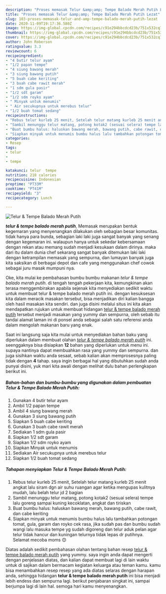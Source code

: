```yaml
---
description: "Proses memasak Telur &amp;amp; Tempe Balado Merah Putih Lezat"
title: "Proses memasak Telur &amp;amp; Tempe Balado Merah Putih Lezat"
slug: 103-proses-memasak-telur-and-amp-tempe-balado-merah-putih-lezat
date: 2020-11-09T19:17:36.580Z
image: https://img-global.cpcdn.com/recipes/c91e294bbcdcd23b/751x532cq70/telur-tempe-balado-merah-putih-foto-resep-utama.jpg
thumbnail: https://img-global.cpcdn.com/recipes/c91e294bbcdcd23b/751x532cq70/telur-tempe-balado-merah-putih-foto-resep-utama.jpg
cover: https://img-global.cpcdn.com/recipes/c91e294bbcdcd23b/751x532cq70/telur-tempe-balado-merah-putih-foto-resep-utama.jpg
author: John Roberson
ratingvalue: 3.3
reviewcount: 6
recipeingredient:
- "4 butir telur ayam"
- "1/2 papan tempe"
- "4 siung bawang merah"
- "3 siung bawang putih"
- "5 buah cabe keriting"
- "3 buah cabe rawit merah"
- "1 sdm gula pasir"
- "1/2 sdt garam"
- "1/2 sdm royko ayam"
- " Minyak untuk menumis"
- " Air secukupnya untuk merebus telur"
- "1/2 buah tomat sedang"
recipeinstructions:
- "Rebus telur kurleb 25 menit, Setelah telur matang kurleb 25 menit angkat lalu siram dgn air suhu ruangan agar ketika mengupas kulitnya mudah, lalu belah telur jd 2 bagian"
- "Sambil menunggu telur matang, potong kotak2 (sesuai selera) tempe lalu goreng sampai kuning kecoklatan, angkat dan tiriskan"
- "Buat bumbu halus: haluskan bawang merah, bawang putih, cabe rawit, dan cabe keriting"
- "Siapkan minyak untuk menumis bumbu halus lalu tambahkan potongan tomat, gula, garam dan royko cek rasa, jika sudah pas dan bumbu sudah wangi lalu masuka tempe yg sudah digoreng dan telur aduk pelan agar telur tidak hancur dan kuningan telurnya tidak lepas dr putihnya. Selamat mecoba moms 😊"
categories:
- Resep
tags:
- telur
- 
- tempe

katakunci: telur  tempe 
nutrition: 218 calories
recipecuisine: Indonesian
preptime: "PT33M"
cooktime: "PT41M"
recipeyield: "3"
recipecategory: Lunch

---
```



![Telur &amp; Tempe Balado Merah Putih](https://img-global.cpcdn.com/recipes/c91e294bbcdcd23b/751x532cq70/telur-tempe-balado-merah-putih-foto-resep-utama.jpg)

<b><i>telur &amp; tempe balado merah putih</i></b>, Memasak merupakan bentuk kegemaran yang menyenangkan dilakukan oleh sebagian besar komunitas. tidak hanya para bunda, sebagian laki laki juga sangat banyak yang senang dengan kegemaran ini. walaupun hanya untuk sekedar kebersamaan dengan rekan atau memang sudah menjadi kesukaan dalam dirinya. maka dari itu dalam dunia chef sekarang sangat banyak ditemukan laki laki dengan ketrampilan memasak yang sempurna, dan lumayan banyak juga kita saksikan di berbagai depot dan cafe yang menggunakan chef cowok sebagai juru masak mumpuni nya.



Oke, kita mulai ke pembahasan bumbu bumbu makanan <i>telur &amp; tempe balado merah putih</i>. di tengah tengah pekerjaan kita, kemungkinan akan terasa menggembirakan apabila sejenak kita menyediakan sedikit waktu untuk membuat telur &amp; tempe balado merah putih ini. dengan kesuksesan kita dalam meracik masakan tersebut, bisa menjadikan diri kalian bangga oleh hasil masakan kita sendiri. dan juga disini melalui situs ini kita akan mendapatkan rujukan untuk membuat hidangan <u>telur &amp; tempe balado merah putih</u> tersebut menjadi masakan yang yummy dan sempurna, oleh sebab itu tandai alamat laman ini di ponsel anda sebagai salah satu referensi anda dalam mengolah makanan baru yang enak.


Saat ini langsung saja kita mulai untuk menyediakan bahan baku yang diperlukan dalam membuat olahan <u><i>telur &amp; tempe balado merah putih</i></u> ini. seenggaknya bisa disiapkan <b>12</b> bahan yang diperlukan untuk menu ini. supaya nantinya dapat membuahkan rasa yang yummy dan sempurna. dan juga sisihkan waktu anda sesaat, sebab kalian akan memprosesnya paling tidak dengan <b>4</b> tahap. saya ingin berbagai hal yang dibutuhkan sudah anda punyai disini, yuk mari kita awali dengan melihat dulu bahan perlengkapan berikut ini.

<!--inarticleads1-->

##### Bahan-bahan dan bumbu-bumbu yang digunakan dalam pembuatan Telur &amp; Tempe Balado Merah Putih:

1. Gunakan 4 butir telur ayam
1. Ambil 1/2 papan tempe
1. Ambil 4 siung bawang merah
1. Gunakan 3 siung bawang putih
1. Siapkan 5 buah cabe keriting
1. Gunakan 3 buah cabe rawit merah
1. Sediakan 1 sdm gula pasir
1. Siapkan 1/2 sdt garam
1. Siapkan 1/2 sdm royko ayam
1. Siapkan  Minyak untuk menumis
1. Sediakan  Air secukupnya untuk merebus telur
1. Siapkan 1/2 buah tomat sedang




<!--inarticleads2-->

##### Tahapan menyiapkan Telur &amp; Tempe Balado Merah Putih:

1. Rebus telur kurleb 25 menit, Setelah telur matang kurleb 25 menit angkat lalu siram dgn air suhu ruangan agar ketika mengupas kulitnya mudah, lalu belah telur jd 2 bagian
1. Sambil menunggu telur matang, potong kotak2 (sesuai selera) tempe lalu goreng sampai kuning kecoklatan, angkat dan tiriskan
1. Buat bumbu halus: haluskan bawang merah, bawang putih, cabe rawit, dan cabe keriting
1. Siapkan minyak untuk menumis bumbu halus lalu tambahkan potongan tomat, gula, garam dan royko cek rasa, jika sudah pas dan bumbu sudah wangi lalu masuka tempe yg sudah digoreng dan telur aduk pelan agar telur tidak hancur dan kuningan telurnya tidak lepas dr putihnya. Selamat mecoba moms 😊




Diatas adalah sedikit pembahasan olahan tentang bahan resep <u>telur &amp; tempe balado merah putih</u> yang yummy. saya ingin anda dapat mengerti dengan penjelasan diatas, dan kalian dapat membuat lagi di lain waktu untuk di sajikan dalam bermacam kegiatan keluarga atau teman kamu. kamu bisa menambahkan resep resep yang ada diatas selaras dengan harapan anda, sehingga hidangan <b>telur &amp; tempe balado merah putih</b> ini bisa menjadi lebih endess dan sempurna lagi. berikut penjabaran singkat ini, sampai berjumpa lagi di lain hal. semoga hari kamu menyenangkan.

